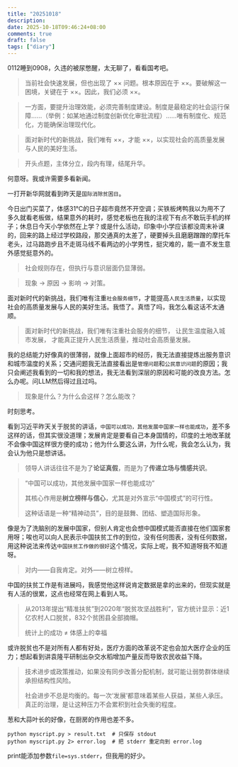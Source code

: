 ```yaml
---
title: "20251018"
description: 
date: 2025-10-18T09:46:24+08:00
comments: true
draft: false
tags: ["diary"]
---
```

0112睡到0908，久违的被尿憋醒，太无聊了，看看国考吧。

> 当前社会快速发展，但也出现了 ×× 问题。根本原因在于 ××。要破解这一困境，关键在于 ××。因此，我们必须 ××。

> 一方面，要提升治理效能，必须完善制度建设。制度是最稳定的社会运行保障……（举例：如某地通过制度创新优化审批流程）……唯有制度化、规范化，方能确保治理现代化。

> 面对新时代的新挑战，我们唯有 ××，才能 ××，以实现社会的高质量发展与人民的美好生活。

> 开头点题，主体分立，段内有理，结尾升华。

何意呀。我或许需要多看新闻。

一打开新华网就看到昨天是`国际消除贫困日`。

今日出门买菜了，体感31℃的日子超市竟然不开空调；买铁板烤鸭我以为用不了多久就看老板做，结果意外的耗时，感觉老板也在我的注视下有点不敢玩手机的样子；休息日今天小学依然在上学？或是什么活动，印象中小学应该都没周末补课的，回来的路上经过学校路段，那交通真的太差了，硬要掉头且磨磨蹭蹭的摩托车老头，过马路跑步且不走斑马线不看两边的小学男性，挺灾难的，能一直不发生意外感觉挺意外的。

> 社会规则存在，但执行与意识层面仍显薄弱。

> 现象 → 原因 → 影响 → 对策。

面对新时代的新挑战，我们唯有注重`社会服务细节`，才能提高`人民生活质量`，以实现社会的高质量发展与人民的美好生活。我悟了。真悟了吗，我怎么看这话不太通顺。

> 面对新时代的新挑战，我们唯有注重社会服务的细节，
> 让民生温度融入城市发展，
> 才能真正提升人民生活质量，推动社会高质量发展。

我的总结能力好像真的很薄弱，就像上面超市的经历，我无法直接提炼出服务意识和城市温度的关系；交通问题我无法直接看出是`管理问题`和`公民意识问题`的原因；我只会阐述我看到的一切和我的想法，我无法看到深层的原因和可能的改良方法。怎么办呢。问LLM然后得过且过吗。

> 现象是什么？为什么会这样？怎么能改？

时刻思考。

看到习近平昨天关于脱贫的讲话，`中国可以成功，其他发展中国家一样也能成功`，差不多这样的话，但其实很没道理；发展肯定是要看自己本身国情的，印度的土地改革就不会像中国这样很方便的成功；他为什么要这么讲，为什么呢，我会怎么认为，我会认为他只是想讲话。

> 领导人讲话往往不是为了**论证真假**，而是为了**传递立场与情感共识**。

> “中国可以成功，其他发展中国家一样也能成功”
> 
> 其核心作用是**树立榜样与信心**，尤其是对外宣示“中国模式”的可行性。
> 
> 这种话语是一种“精神动员”，目的是鼓舞、团结、塑造国际形象。

像是为了洗脑别的发展中国家，但别人肯定也会想中国模式能否直接在他们国家套用呀；唉也可以向人民表示中国扶贫工作的到位，没有任何图表，没有任何数据，用这种说法来传达`中国扶贫工作做的很好`这个情况，实际上呢，我不知道呀我不知道呀。

> 对内——自我肯定。对外——树立榜样。

中国的扶贫工作是有进展吗，我感觉他这样说肯定数据是拿的出来的，但现实就是有人活的很累，这点也经常在网上看到人骂。

> 从2013年提出“精准扶贫”到2020年“脱贫攻坚战胜利”，官方统计显示：近1亿农村人口脱贫，832个贫困县全部摘帽。
> 
> 统计上的成功 ≠ 体感上的幸福

或许脱贫也不是对所有人都有好处，医疗方面的改革说不定也会加大医疗企业的压力；想起看到讲袁隆平研制出杂交水稻增加产量反而导致农民收益下降。

> 技术进步或政策推动，如果没有同步改善分配机制，就可能让弱势群体继续承担结构性风险。
>
> 社会进步不总是均衡的。每一次‘发展’都意味着某些人获益，某些人承压。真正的治理，是让这种压力不会累积到社会失衡的程度。

葱和大蒜叶长的好像，在厨房的作用也差不多。

```
python myscript.py > result.txt  # 只保存 stdout
python myscript.py 2> error.log  # 把 stderr 重定向到 error.log
```

print能添加参数`file=sys.stderr`，但我用的好少。

